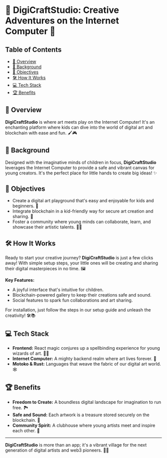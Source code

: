 # 🌈 DigiCraftStudio: Creative Adventures on the Internet Computer 🚀

## Table of Contents
- [🎨 Overview](#overview)
- [🌟 Background](#background)
- [🎯 Objectives](#objectives)
- [🛠 How It Works](#how-it-works)
- [💻 Tech Stack](#tech-stack)
- [🏆 Benefits](#benefits)

## 🎨 Overview
**DigiCraftStudio** is where art meets play on the Internet Computer! It's an enchanting platform where kids can dive into the world of digital art and blockchain with ease and fun. 🖌️🎮

## 🌟 Background
Designed with the imaginative minds of children in focus, **DigiCraftStudio** leverages the Internet Computer to provide a safe and vibrant canvas for young creators. It's the perfect place for little hands to create big ideas! ✨

## 🎯 Objectives
- Create a digital art playground that's easy and enjoyable for kids and beginners. 🧩
- Integrate blockchain in a kid-friendly way for secure art creation and sharing. 🔐
- Foster a community where young minds can collaborate, learn, and showcase their artistic talents. 👫🎨

## 🛠 How It Works
Ready to start your creative journey? **DigiCraftStudio** is just a few clicks away! With simple setup steps, your little ones will be creating and sharing their digital masterpieces in no time. 🖼️

**Key Features:**
- A joyful interface that's intuitive for children.
- Blockchain-powered gallery to keep their creations safe and sound.
- Social features to spark fun collaborations and art sharing.

For installation, just follow the steps in our setup guide and unleash the creativity! 🛠️📚

## 💻 Tech Stack
- **Frontend:** React magic conjures up a spellbinding experience for young wizards of art. 🧙‍♂️
- **Internet Computer:** A mighty backend realm where art lives forever. 🏰
- **Motoko & Rust:** Languages that weave the fabric of our digital art world. 🕸️

## 🏆 Benefits
- **Freedom to Create:** A boundless digital landscape for imagination to run free. 🏞️
- **Safe and Sound:** Each artwork is a treasure stored securely on the blockchain. 💾
- **Community Spirit:** A clubhouse where young artists meet and inspire each other. 👭

---

**DigiCraftStudio** is more than an app; it's a vibrant village for the next generation of digital artists and web3 pioneers. 🌈🌐
